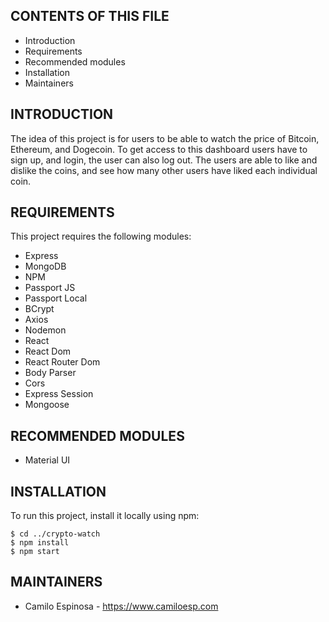 CONTENTS OF THIS FILE
---------------------

 * Introduction
 * Requirements
 * Recommended modules
 * Installation
 * Maintainers


INTRODUCTION
------------

The idea of this project is for users to be able to
watch the price of Bitcoin, Ethereum, and Dogecoin. To get access to this dashboard users have to sign up, and login, the user can also log out. The users are able to like and dislike the coins, and see how many other users have liked each individual coin.

REQUIREMENTS
------------

This project requires the following modules:

 * Express
 * MongoDB
 * NPM
 * Passport JS
 * Passport Local
 * BCrypt
 * Axios
 * Nodemon
 * React
 * React Dom
 * React Router Dom
 * Body Parser
 * Cors
 * Express Session
 * Mongoose


RECOMMENDED MODULES
-------------------

 * Material UI


INSTALLATION
------------

To run this project, install it locally using npm:

```
$ cd ../crypto-watch
$ npm install
$ npm start
```

MAINTAINERS
-----------

* Camilo Espinosa - https://www.camiloesp.com
